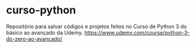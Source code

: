 # curso-python
 Repositório para salvar códigos e projetos feitos no Curso de Python 3 do básico ao avançado da Udemy. https://www.udemy.com/course/python-3-do-zero-ao-avancado/
